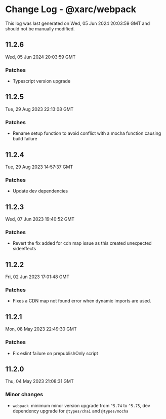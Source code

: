 # Change Log - @xarc/webpack

This log was last generated on Wed, 05 Jun 2024 20:03:59 GMT and should not be manually modified.

## 11.2.6
Wed, 05 Jun 2024 20:03:59 GMT

### Patches

- Typescript version upgrade

## 11.2.5
Tue, 29 Aug 2023 22:13:08 GMT

### Patches

- Rename setup function to avoid conflict with a mocha function causing build failure

## 11.2.4
Tue, 29 Aug 2023 14:57:37 GMT

### Patches

- Update dev dependencies

## 11.2.3
Wed, 07 Jun 2023 19:40:52 GMT

### Patches

- Revert the fix added for cdn map issue as this created unexpected sideeffects

## 11.2.2
Fri, 02 Jun 2023 17:01:48 GMT

### Patches

- Fixes a CDN map not found error when dynamic imports are used.

## 11.2.1
Mon, 08 May 2023 22:49:30 GMT

### Patches

- Fix eslint failure on prepublishOnly script

## 11.2.0
Thu, 04 May 2023 21:08:31 GMT

### Minor changes

- `webpack `minimum minor version upgrade from `^5.74` to `^5.75`, dev dependency upgrade for `@types/chai` and  `@types/mocha`


